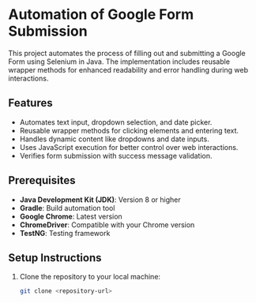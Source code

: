 # Automation of Google Form Submission

This project automates the process of filling out and submitting a Google Form using Selenium in Java. The implementation includes reusable wrapper methods for enhanced readability and error handling during web interactions.

## Features
- Automates text input, dropdown selection, and date picker.
- Reusable wrapper methods for clicking elements and entering text.
- Handles dynamic content like dropdowns and date inputs.
- Uses JavaScript execution for better control over web interactions.
- Verifies form submission with success message validation.

## Prerequisites
- **Java Development Kit (JDK)**: Version 8 or higher
- **Gradle**: Build automation tool
- **Google Chrome**: Latest version
- **ChromeDriver**: Compatible with your Chrome version
- **TestNG**: Testing framework

## Setup Instructions
1. Clone the repository to your local machine:
   ```bash
   git clone <repository-url>
